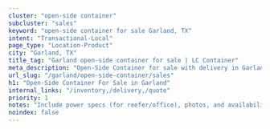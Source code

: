 ```yaml
---
cluster: "open-side container"
subcluster: "sales"
keyword: "open-side container for sale Garland, TX"
intent: "Transactional-Local"
page_type: "Location-Product"
city: "Garland, TX"
title_tag: "Garland open-side container for sale | LC Container"
meta_description: "Open-Side Container for sale with delivery in Garland, TX. LC Container — local Since 2003. Get pricing today."
url_slug: "/garland/open-side-container/sales"
h1: "Open-Side Container For Sale in Garland"
internal_links: "/inventory,/delivery,/quote"
priority: 1
notes: "Include power specs (for reefer/office), photos, and availability."
noindex: false
---
```


<!-- TODO: Add unique city/inventory copy, images, and internal links here. -->
